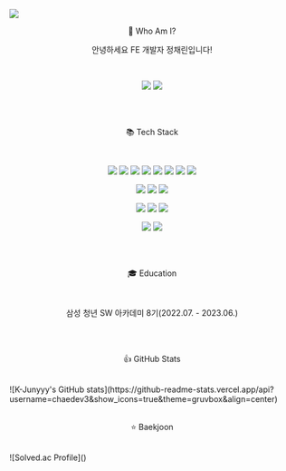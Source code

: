 ![](https://capsule-render.vercel.app/api?type=waving&color=auto&height=300&section=header&text=Welcome&fontSize=90&animation=fadeIn&fontAlignY=38&desc=chaedev3%20GitHub%20Profile!&descAlignY=51&descAlign=62)

<p align='center'>
   🚀 Who Am I?
</p>
<p align='center'>
    안녕하세요 FE 개발자 정채린입니다! 
</p>
<br/>
<p align='center' >
    <a href="https://velog.io/@chaedev3"><img src="https://img.shields.io/badge/velog-20C997?style=flat&logo=Velog&logoColor=white"/></a> 
    <a href="https://hits.seeyoufarm.com"><img src="https://hits.seeyoufarm.com/api/count/incr/badge.svg?url=https%3A%2F%2Fgithub.com%2Fchaedev3%2Fhit-counter&count_bg=%2379C83D&title_bg=%23555555&icon=&icon_color=%23E7E7E7&title=hits&edge_flat=false"/></a>
</p>
<br/>
<br/> 
<p align='center'>
   📚 Tech Stack
</p>
<br/>
<p align='center'>
  <img src="https://img.shields.io/badge/React-61DAFB?style=flat&logo=React&logoColor=white"/>
  <img src="https://img.shields.io/badge/Vue-4FC08D?style=flat&logo=Vue.js&logoColor=white"/>
  <img src="https://img.shields.io/badge/Javascript-F7DF1E?style=flat&logo=Javascript&logoColor=white"/>
    <img src="https://img.shields.io/badge/Typescript-3178C6?style=flat&logo=Typescript&logoColor=white"/>
  <img src="https://img.shields.io/badge/HTML5-E34F26?style=flat&logo=HTML5&logoColor=white"/>
  <img src="https://img.shields.io/badge/CSS3-1572B6?style=flat&logo=CSS3&logoColor=white"/>
    <img src="https://img.shields.io/badge/Tailwindcss-06B6D4?style=flat&logo=tailwindcss&logoColor=white"/>
     <img src="https://img.shields.io/badge/Next.js-000000?style=flat&logo=nextdotjs&logoColor=white"/>
<p align='center'>
  <img src="https://img.shields.io/badge/Docker-2496ED?style=flat&logo=Docker&logoColor=white"/>
  <img src="https://img.shields.io/badge/NGINX-009639?style=flat&logo=NGINX&logoColor=white"/>
  <img src="https://img.shields.io/badge/Jenkins-D33834?style=flat&logo=Jenkins&logoColor=white"/>
</p>
<p align='center'>
<img src="https://img.shields.io/badge/jira-0052CC?style=flat&logo=Jira&logoColor=white"/>
    <img src="https://img.shields.io/badge/git-F05032?style=flat&logo=Git&logoColor=white"/>
     <img src="https://img.shields.io/badge/figma-F24E1E?style=flat&logo=Figma&logoColor=white"/>
</p>
<p align='center'>
<img src="https://img.shields.io/badge/Python-3776AB?style=flat&logo=python&logoColor=white"/>
    <img src="https://img.shields.io/badge/Django-092E20?style=flat&logo=django&logoColor=white"/>
</p>
<br/>
<br/> 
<p align='center'>
    🎓 Education 
</p>
<br/>
<p align='center'>
  삼성 청년 SW 아카데미 8기(2022.07. - 2023.06.) 
</p>
<br/>
<br/> 
<p align='center'>
   👍 GitHub Stats 
</p>
<br/> 
![K-Junyyy's GitHub stats](https://github-readme-stats.vercel.app/api?username=chaedev3&show_icons=true&theme=gruvbox&align=center)

<br/> 
<br/> 


<p align='center'>
    ⭐ Baekjoon 
</p>
<br/> 
![Solved.ac Profile](<http://mazassumnida.wtf/api/v2/generate_badge?boj=chaelin2231>)


